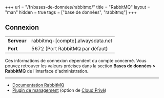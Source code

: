 +++
url = "/fr/bases-de-données/rabbitmq/"
title = "RabbitMQ"
layout = "man"
hidden = true
tags = ["base de données", "rabbitmq"]
+++

## Connexion

|             |                                  |
|-------------|----------------------------------|
| **Serveur** | rabbitmq-[compte].alwaysdata.net |
| **Port**    | 5672 (Port RabbitMQ par défaut)  |

Ces informations de connexion dépendent du compte concerné. Vous pouvez retrouver les valeurs précises dans la section **Bases de données > RabbitMQ** de l'interface d'administration.

---

- [Documentation RabbitMQ](https://www.rabbitmq.com/documentation.html)
- [Plugin de management](databases/rabbitmq/management-plugin) (option de [Cloud Privé](accounts/billing/private-cloud-prices))
